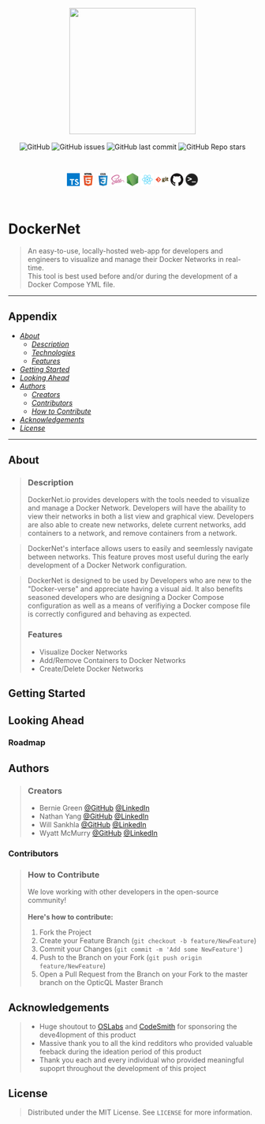 <p align="center">
  <img width="256" height="256" src="https://pngimg.com/uploads/anchor/anchor_PNG11.png">
</p>

<p align="center">
  <img alt="GitHub" src="https://img.shields.io/github/license/oslabs-beta/DockerNet?color=blue">
  <img alt="GitHub issues" src="https://img.shields.io/github/issues-raw/oslabs-beta/DockerNet?color=pink">
  <img alt="GitHub last commit" src="https://img.shields.io/github/last-commit/oslabs-beta/DockerNet?color=green">
  <img alt="GitHub Repo stars" src="https://img.shields.io/github/stars/oslabs-beta/DockerNet?style=social">  
</p>
<br/>

<p align="center">
  <img align="center" alt="TypeScript" width="26px" src="https://raw.githubusercontent.com/github/explore/80688e429a7d4ef2fca1e82350fe8e3517d3494d/topics/typescript/typescript.png" />
  <img align="center" alt="HTML5" width="26px" src="https://raw.githubusercontent.com/github/explore/80688e429a7d4ef2fca1e82350fe8e3517d3494d/topics/html/html.png" />
  <img align="center" alt="CSS3" width="26px" src="https://raw.githubusercontent.com/github/explore/80688e429a7d4ef2fca1e82350fe8e3517d3494d/topics/css/css.png" />
  <img align="center" alt="Sass" width="26px" src="https://raw.githubusercontent.com/github/explore/80688e429a7d4ef2fca1e82350fe8e3517d3494d/topics/sass/sass.png" />
  <img align="center" alt="Node.js" width="26px" src="https://raw.githubusercontent.com/github/explore/80688e429a7d4ef2fca1e82350fe8e3517d3494d/topics/nodejs/nodejs.png" />
  <img align="center" alt="React" width="26px" src="https://raw.githubusercontent.com/github/explore/80688e429a7d4ef2fca1e82350fe8e3517d3494d/topics/react/react.png" />
  <img align="center" alt="Git" width="26px" src="https://raw.githubusercontent.com/github/explore/80688e429a7d4ef2fca1e82350fe8e3517d3494d/topics/git/git.png" />
  <img align="center" alt="GitHub" width="26px" src="https://raw.githubusercontent.com/github/explore/78df643247d429f6cc873026c0622819ad797942/topics/github/github.png" />
  <img align="center" alt="Terminal" width="26px" src="https://raw.githubusercontent.com/github/explore/80688e429a7d4ef2fca1e82350fe8e3517d3494d/topics/terminal/terminal.png" />
</p>

<br />

# DockerNet
> An easy-to-use, locally-hosted web-app for developers and engineers to visualize and manage their Docker Networks in real-time.  
> This tool is best used before and/or during the development of a Docker Compose YML file.
---
## Appendix
- [_About_](##about)
  - [_Description_](###description)
  - [_Technologies_](###technologies)
  - [_Features_](###features)
- [_Getting Started_](##getting-started)
- [_Looking Ahead_](##looking-ahead)
- [_Authors_](##Authors)
  - [_Creators_](###creators)
  - [_Contributors_](###contributors)
  - [_How to Contribute_](###how-to-contribute)
- [_Acknowledgements_](##acknowledgements)
- [_License_](##license)
---
## About
>### Description
>DockerNet.io provides developers with the tools needed to visualize and manage a Docker Network.  Developers will have the abaility to view their networks in both a list view and graphical view.  Developers are also able to create new networks, delete current networks, add containers to a network, and remove containers from a network.

>DockerNet's interface allows users to easily and seemlessly navigate between networks.  This feature proves most useful during the early development of a Docker Network configuration.  

>DockerNet is designed to be used by Developers who are new to the "Docker-verse" and appreciate having a visual aid.  It also benefits seasoned developers who are designing a Docker Compose configuration as well as a means of verifiying a Docker compose file is correctly configured and behaving as expected.
>### Features
> - Visualize Docker Networks
> - Add/Remove Containers to Docker Networks
> - Create/Delete Docker Networks


## Getting Started

## Looking Ahead
### Roadmap

## Authors
>### Creators
>- Bernie Green [@GitHub][bernie-github] [@LinkedIn][bernie-linkedin]
>- Nathan Yang [@GitHub][nathan-github] [@LinkedIn][nathan-linkedin]
>- Will Sankhla [@GitHub][will-github] [@LinkedIn][will-linkedin]
>- Wyatt McMurry [@GitHub][wyatt-github] [@LinkedIn][wyatt-linkedin]

### Contributors


>### How to Contribute
>We love working with other developers in the open-source community! 
><br />
><br />
>**Here's how to contribute:**
>1. Fork the Project
>2. Create your Feature Branch (`git checkout -b feature/NewFeature`)
>3. Commit your Changes (`git commit -m 'Add some NewFeature'`)
>4. Push to the Branch on your Fork (`git push origin feature/NewFeature`)
>5. Open a Pull Request from the Branch on your Fork to the master branch on the OpticQL Master Branch

## Acknowledgements
>- Huge shoutout to [OSLabs][os-labs] and [CodeSmith][codesmith] for sponsoring the deve4lopment of this product
>- Massive thank you to all the kind redditors who provided valuable feeback during the ideation period of this product
>- Thank you each and every individual who provided meaningful supoprt throughout the development of this project

## License
>Distributed under the MIT License. See `LICENSE` for more information.


<!-- Links -->
[os-labs]: https://opensourcelabs.io
[codesmith]: https://codesmith.io
[bernie-github]: https://github.com/bgreen280
[bernie-linkedin]: https://www.linkedin.com/in/bernardjosephgreen/
[will-github]: https://github.com/wills77
[will-linkedin]: https://www.linkedin.com/in/willsankhla/
[nathan-github]: https://github.com/nathanmyang
[nathan-linkedin]: https://www.linkedin.com/in/nathan-yang-76a35a14a/
[wyatt-github]: https://github.com/Dubya-Mick
[wyatt-linkedin]: https://www.linkedin.com/in/wyatt-mcmurry/
